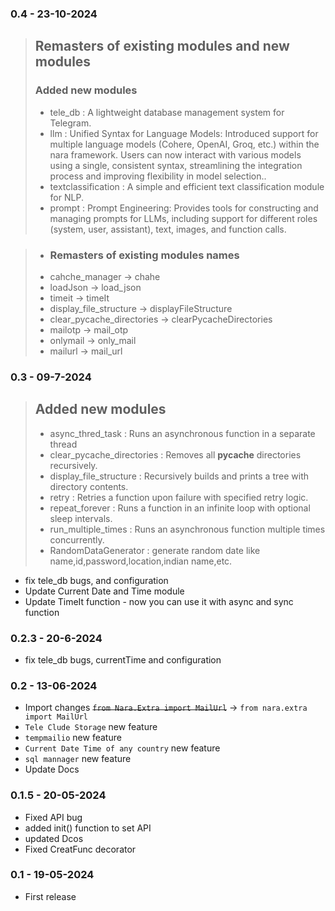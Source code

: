 
### 0.4 - 23-10-2024
> ## Remasters of existing modules and new modules
> ### Added new modules
> - tele_db :  A lightweight database management system for Telegram.
> - llm : Unified Syntax for Language Models: Introduced support for multiple language models (Cohere, OpenAI, Groq, etc.) within the nara framework. Users can now interact with various models using a single, consistent syntax, streamlining the integration process and improving flexibility in model selection..
> - textclassification :  A simple and efficient text classification module for NLP.
> - prompt : Prompt Engineering: Provides tools for constructing and managing prompts for LLMs, including support for different roles (system, user, assistant), text, images, and function calls.

> - ### Remasters of existing modules names
> - cahche_manager  ->  chahe 
> - loadJson -> load_json
> - timeit  ->  timeIt
> - display_file_structure  ->  displayFileStructure
> - clear_pycache_directories  ->  clearPycacheDirectories
> - mailotp -> mail_otp
> - onlymail -> only_mail
> - mailurl -> mail_url

### 0.3 - 09-7-2024
>  ## Added new modules  
> - async_thred_task :  Runs an asynchronous function in a separate thread
> - clear_pycache_directories : Removes all __pycache__ directories recursively.
> - display_file_structure : Recursively builds and prints a tree with directory contents.
> - retry : Retries a function upon failure with specified retry logic.
> - repeat_forever : Runs a function in an infinite loop with optional sleep intervals.
> - run_multiple_times : Runs an asynchronous function multiple times concurrently.
> - RandomDataGenerator : generate random date like name,id,password,location,indian name,etc.


* fix tele_db bugs, and configuration 
* Update Current Date and Time module
* Update TimeIt function - now you can use it with async and sync function

### 0.2.3 - 20-6-2024
* fix tele_db bugs, currentTime and configuration 

### 0.2 - 13-06-2024
* Import changes <s>`from Nara.Extra import MailUrl`</s> -> `from nara.extra import MailUrl`
* `Tele Clude Storage` new feature
* `tempmailio` new feature
* `Current Date Time of any country` new feature
* `sql mannager` new feature
* Update Docs



### 0.1.5 - 20-05-2024

* Fixed API bug
* added init() function to set API
* updated Dcos
* Fixed CreatFunc decorator

### 0.1 - 19-05-2024

* First release
